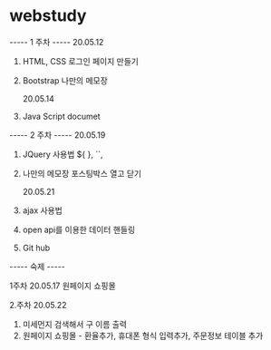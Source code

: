 # webstudy

----- 1 주차 -----
    20.05.12

1. HTML, CSS
로그인 페이지 만들기

2. Bootstrap
나만의 메모장

    20.05.14

1. Java Script
documet

----- 2 주차 -----
    20.05.19
1. JQuery 사용법
 ${ }, ``,

2. 나만의 메모장 포스팅박스 열고 닫기

    20.05.21
1. ajax 사용법

2. open api를 이용한 데이터 핸들링

3. Git hub


----- 숙제 -----

1주차 20.05.17
원페이지 쇼핑몰

2.주차 20.05.22
1. 미세먼지 검색해서 구 이름 출력
2. 원페이지 쇼핑몰 - 환율추가, 휴대폰 형식 입력추가, 주문정보 테이블 추가
